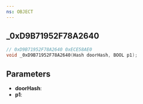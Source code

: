 ```yaml
---
ns: OBJECT
---
```

## _0xD9B71952F78A2640

```c
// 0xD9B71952F78A2640 0xECE58AE0
void _0xD9B71952F78A2640(Hash doorHash, BOOL p1);
```


## Parameters
* **doorHash**: 
* **p1**: 


